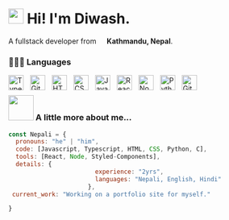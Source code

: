 <h1><img src="https://emojis.slackmojis.com/emojis/images/1643514869/8809/wave_hello.gif?1643514869" width="30"/> Hi! I'm Diwash.</h1>

<p> A fullstack developer from <img src="https://cdn-icons-png.flaticon.com/128/3578/3578464.png" width="13"/> <b>Kathmandu, Nepal</b>. </p>

### 👨🏻‍💻 Languages

<img align="left" alt="TypeScript" width="30px" style="padding-right:10px;" src="https://cdn.jsdelivr.net/gh/devicons/devicon/icons/typescript/typescript-plain.svg" />
<img align="left" alt="Git" width="30px" style="padding-right:10px;" src="https://cdn.jsdelivr.net/gh/devicons/devicon/icons/git/git-original.svg" />
<img align="left" alt="HTML" width="30px" style="padding-right:10px;" src="https://cdn.jsdelivr.net/gh/devicons/devicon/icons/html5/html5-plain.svg" />
<img align="left" alt="CSS" width="30px" style="padding-right:10px;" src="https://cdn.jsdelivr.net/gh/devicons/devicon/icons/css3/css3-plain.svg" />
<img align="left" alt="JavaScript" width="30px" style="padding-right:10px;" src="https://cdn.jsdelivr.net/gh/devicons/devicon/icons/javascript/javascript-plain.svg" />
<img align="left" alt="React" width="30px" style="padding-right:10px;" src="https://cdn.jsdelivr.net/gh/devicons/devicon/icons/react/react-original.svg" />
<img align="left" alt="NodeJS" width="30px" style="padding-right:10px;" src="https://cdn.jsdelivr.net/gh/devicons/devicon/icons/nodejs/nodejs-original.svg" />
<img align="left" alt="Python" width="30px" style="padding-right:10px;" src="https://cdn.jsdelivr.net/gh/devicons/devicon/icons/python/python-plain.svg" />
<img align="left" alt="GitHub" width="30px" style="padding-right:10px;" src="https://cdn.jsdelivr.net/gh/devicons/devicon/icons/github/github-original.svg" />
<br />

### <img src="https://media3.giphy.com/media/k76eCxLAYwyjyFXClf/giphy.webp?cid=ecf05e474u4yu87jkaa4ak01c1dav6owlol49c6jgwqjv1j7&ep=v1_stickers_search&rid=giphy.webp&ct=s" width="50"> A little more about me...  

```javascript
const Nepali = {
  pronouns: "he" | "him",
  code: [Javascript, Typescript, HTML, CSS, Python, C],
  tools: [React, Node, Styled-Components],
  details: {
                        experience: "2yrs",
                        languages: "Nepali, English, Hindi" 
                      },
 current_work: "Working on a portfolio site for myself."

}
